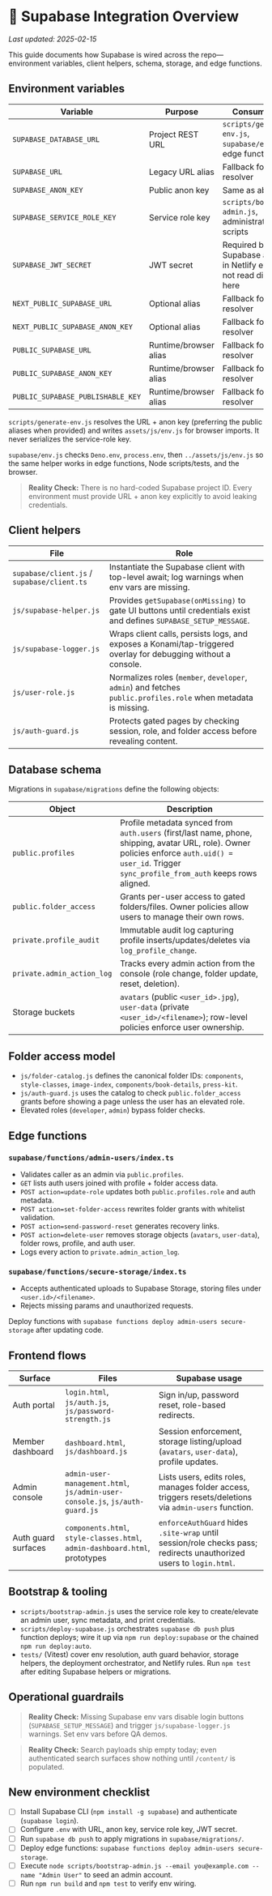 # 🔐 Supabase Integration Overview

_Last updated: 2025-02-15_

This guide documents how Supabase is wired across the repo—environment variables, client helpers, schema, storage, and edge functions.

## Environment variables

| Variable                          | Purpose               | Consumed by                                                              |
| --------------------------------- | --------------------- | ------------------------------------------------------------------------ |
| `SUPABASE_DATABASE_URL`           | Project REST URL      | `scripts/generate-env.js`, `supabase/env.js`, edge functions             |
| `SUPABASE_URL`                    | Legacy URL alias      | Fallback for env resolver                                                |
| `SUPABASE_ANON_KEY`               | Public anon key       | Same as above                                                            |
| `SUPABASE_SERVICE_ROLE_KEY`       | Service role key      | `scripts/bootstrap-admin.js`, administrative scripts                     |
| `SUPABASE_JWT_SECRET`             | JWT secret            | Required by Supabase auth; set in Netlify even if not read directly here |
| `NEXT_PUBLIC_SUPABASE_URL`        | Optional alias        | Fallback for env resolver                                                |
| `NEXT_PUBLIC_SUPABASE_ANON_KEY`   | Optional alias        | Fallback for env resolver                                                |
| `PUBLIC_SUPABASE_URL`             | Runtime/browser alias | Fallback for env resolver                                                |
| `PUBLIC_SUPABASE_ANON_KEY`        | Runtime/browser alias | Fallback for env resolver                                                |
| `PUBLIC_SUPABASE_PUBLISHABLE_KEY` | Runtime/browser alias | Fallback for env resolver                                                |

`scripts/generate-env.js` resolves the URL + anon key (preferring the public aliases when provided) and writes `assets/js/env.js` for browser imports. It never serializes the service-role key.

`supabase/env.js` checks `Deno.env`, `process.env`, then `../assets/js/env.js` so the same helper works in edge functions, Node scripts/tests, and the browser.

> **Reality Check:** There is no hard-coded Supabase project ID. Every environment must provide URL + anon key explicitly to avoid leaking credentials.

## Client helpers

| File                                        | Role                                                                                                               |
| ------------------------------------------- | ------------------------------------------------------------------------------------------------------------------ |
| `supabase/client.js` / `supabase/client.ts` | Instantiate the Supabase client with top-level await; log warnings when env vars are missing.                      |
| `js/supabase-helper.js`                     | Provides `getSupabase(onMissing)` to gate UI buttons until credentials exist and defines `SUPABASE_SETUP_MESSAGE`. |
| `js/supabase-logger.js`                     | Wraps client calls, persists logs, and exposes a Konami/tap-triggered overlay for debugging without a console.     |
| `js/user-role.js`                           | Normalizes roles (`member`, `developer`, `admin`) and fetches `public.profiles.role` when metadata is missing.     |
| `js/auth-guard.js`                          | Protects gated pages by checking session, role, and folder access before revealing content.                        |

## Database schema

Migrations in `supabase/migrations` define the following objects:

| Object                     | Description                                                                                                                                                                                         |
| -------------------------- | --------------------------------------------------------------------------------------------------------------------------------------------------------------------------------------------------- |
| `public.profiles`          | Profile metadata synced from `auth.users` (first/last name, phone, shipping, avatar URL, role). Owner policies enforce `auth.uid() = user_id`. Trigger `sync_profile_from_auth` keeps rows aligned. |
| `public.folder_access`     | Grants per-user access to gated folders/files. Owner policies allow users to manage their own rows.                                                                                                 |
| `private.profile_audit`    | Immutable audit log capturing profile inserts/updates/deletes via `log_profile_change`.                                                                                                             |
| `private.admin_action_log` | Tracks every admin action from the console (role change, folder update, reset, deletion).                                                                                                           |
| Storage buckets            | `avatars` (public `<user_id>.jpg`), `user-data` (private `<user_id>/<filename>`); row-level policies enforce user ownership.                                                                        |

## Folder access model

- `js/folder-catalog.js` defines the canonical folder IDs: `components`, `style-classes`, `image-index`, `components/book-details`, `press-kit`.
- `js/auth-guard.js` uses the catalog to check `public.folder_access` grants before showing a page unless the user has an elevated role.
- Elevated roles (`developer`, `admin`) bypass folder checks.

## Edge functions

### `supabase/functions/admin-users/index.ts`

- Validates caller as an admin via `public.profiles`.
- `GET` lists auth users joined with profile + folder access data.
- `POST action=update-role` updates both `public.profiles.role` and auth metadata.
- `POST action=set-folder-access` rewrites folder grants with whitelist validation.
- `POST action=send-password-reset` generates recovery links.
- `POST action=delete-user` removes storage objects (`avatars`, `user-data`), folder rows, profile, and auth user.
- Logs every action to `private.admin_action_log`.

### `supabase/functions/secure-storage/index.ts`

- Accepts authenticated uploads to Supabase Storage, storing files under `<user.id>/<filename>`.
- Rejects missing params and unauthorized requests.

Deploy functions with `supabase functions deploy admin-users secure-storage` after updating code.

## Frontend flows

| Surface             | Files                                                                        | Supabase usage                                                                                                      |
| ------------------- | ---------------------------------------------------------------------------- | ------------------------------------------------------------------------------------------------------------------- |
| Auth portal         | `login.html`, `js/auth.js`, `js/password-strength.js`                        | Sign in/up, password reset, role-based redirects.                                                                   |
| Member dashboard    | `dashboard.html`, `js/dashboard.js`                                          | Session enforcement, storage listing/upload (`avatars`, `user-data`), profile updates.                              |
| Admin console       | `admin-user-management.html`, `js/admin-user-console.js`, `js/auth-guard.js` | Lists users, edits roles, manages folder access, triggers resets/deletions via `admin-users` function.              |
| Auth guard surfaces | `components.html`, `style-classes.html`, `admin-dashboard.html`, prototypes  | `enforceAuthGuard` hides `.site-wrap` until session/role checks pass; redirects unauthorized users to `login.html`. |

## Bootstrap & tooling

- `scripts/bootstrap-admin.js` uses the service role key to create/elevate an admin user, sync metadata, and print credentials.
- `scripts/deploy-supabase.js` orchestrates `supabase db push` plus function deploys; wire it up via `npm run deploy:supabase` or the chained `npm run deploy:auto`.
- `tests/` (Vitest) cover env resolution, auth guard behavior, storage helpers, the deployment orchestrator, and Netlify rules. Run `npm test` after editing Supabase helpers or migrations.

## Operational guardrails

> **Reality Check:** Missing Supabase env vars disable login buttons (`SUPABASE_SETUP_MESSAGE`) and trigger `js/supabase-logger.js` warnings. Set env vars before QA demos.

> **Reality Check:** Search payloads ship empty today; even authenticated search surfaces show nothing until `/content/` is populated.

## New environment checklist

- [ ] Install Supabase CLI (`npm install -g supabase`) and authenticate (`supabase login`).
- [ ] Configure `.env` with URL, anon key, service role key, JWT secret.
- [ ] Run `supabase db push` to apply migrations in `supabase/migrations/`.
- [ ] Deploy edge functions: `supabase functions deploy admin-users secure-storage`.
- [ ] Execute `node scripts/bootstrap-admin.js --email you@example.com --name "Admin User"` to seed an admin account.
- [ ] Run `npm run build` and `npm test` to verify env wiring.
